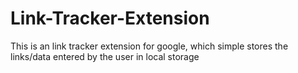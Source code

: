 # Link-Tracker-Extension
This is an link tracker extension for google, which simple stores the links/data entered by the user in local storage
